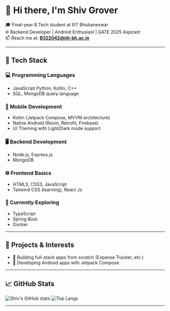 # 👋 Hi there, I'm Shiv Grover

🎓 Final-year B.Tech student at IIIT Bhubaneswar  
🌐 Backend Developer | Android Enthusiast | GATE 2025 Aspirant  
📫 Reach me at: **B322042@iiit-bh.ac.in**  

---

## 🚀 Tech Stack

### 💻 Programming Languages
- JavaScript  Python, Kotlin, C++
- SQL, MongoDB query language

### 📱 Mobile Development
- Kotlin (Jetpack Compose, MVVM architecture)
- Native Android (Room, Retrofit, Firebase)
- UI Theming with Light/Dark mode support

### 🖥️ Backend Development
- Node.js, Express.js
- MongoDB

### 🌐 Frontend Basics
- HTML5, CSS3, JavaScript
- Tailwind CSS (learning), React Js

### 🧠 Currently Exploring
- TypeScript
- Spring Boot 
- Docker
---

## 📌 Projects & Interests
- 🚧 Building full-stack apps from scratch (Expense Tracker, etc.)
- 📱 Developing Android apps with Jetpack Compose
---

## 📈 GitHub Stats

![Shiv's GitHub stats](https://github-readme-stats.vercel.app/api?username=ShivGrover45&show_icons=true&theme=radical)
![Top Langs](https://github-readme-stats.vercel.app/api/top-langs/?username=ShivGrover45&layout=compact&theme=radical)

---





